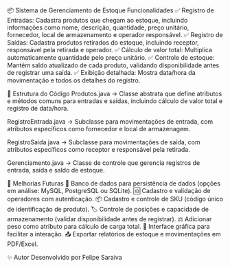 📦 Sistema de Gerenciamento de Estoque
Funcionalidades
✅ Registro de Entradas: Cadastra produtos que chegam ao estoque, incluindo informações como nome, descrição, quantidade, preço unitário, fornecedor, local de armazenamento e operador responsável.
✅ Registro de Saídas: Cadastra produtos retirados do estoque, incluindo receptor, responsável pela retirada e operador.
✅ Cálculo de valor total: Multiplica automaticamente quantidade pelo preço unitário.
✅ Controle de estoque: Mantém saldo atualizado de cada produto, validando disponibilidade antes de registrar uma saída.
✅ Exibição detalhada: Mostra data/hora da movimentação e todos os detalhes do registro.

📜 Estrutura do Código
Produtos.java → Classe abstrata que define atributos e métodos comuns para entradas e saídas, incluindo cálculo de valor total e registro de data/hora.

RegistroEntrada.java → Subclasse para movimentações de entrada, com atributos específicos como fornecedor e local de armazenagem.

RegistroSaida.java → Subclasse para movimentações de saída, com atributos específicos como receptor e responsável pela retirada.

Gerenciamento.java → Classe de controle que gerencia registros de entrada, saída e saldo de estoque.

🔮 Melhorias Futuras
💾 Banco de dados para persistência de dados (opções em análise: MySQL, PostgreSQL ou SQLite).
🆔 Cadastro e validação de operadores com autenticação.
📦 Cadastro e controle de SKU (código único de identificação de produto).
🏷️ Controle de posições e capacidade de armazenamento (validar disponibilidade antes de registrar).
⚖️ Adicionar peso como atributo para cálculo de carga total.
🎨 Interface gráfica para facilitar a interação.
📤 Exportar relatórios de estoque e movimentações em PDF/Excel.

✨ Autor
Desenvolvido por Felipe Saraiva

